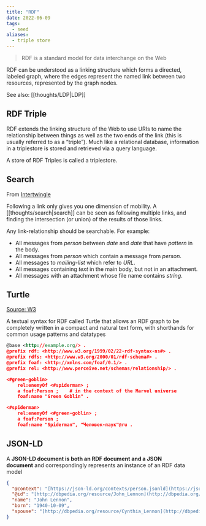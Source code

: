 ```yaml
---
title: "RDF"
date: 2022-06-09
tags:
  - seed
aliases:
  - triple store
---
```


> RDF is a standard model for data interchange on the Web

RDF can be understood as a linking structure which forms a directed, labeled graph, where the edges represent the named link between two resources, represented by the graph nodes.

See also: [[thoughts/LDP|LDP]]

## RDF Triple

RDF extends the linking structure of the Web to use URIs to name the relationship between things as well as the two ends of the link (this is usually referred to as a “triple”). Much like a relational database, information in a triplestore is stored and retrieved via a query language.

A store of RDF Triples is called a triplestore.

## Search

From [Intertwingle](https://www.jwz.org/doc/intertwingle.html)

Following a link only gives you one dimension of mobility. A [[thoughts/search|search]] can be seen as following multiple links, and finding the intersection (or union) of the results of those links.

Any link-relationship should be searchable. For example:

- All messages from *person* between *date* and *date* that have *pattern* in the body.
- All messages from *person* which contain a message from *person*.
- All messages to *mailing-list* which refer to *URL*.
- All messages containing *text* in the main body, but not in an attachment.
- All messages with an attachment whose file name contains *string*.

## Turtle

[Source: W3](https://www.w3.org/TR/turtle/)

A textual syntax for RDF called Turtle that allows an RDF graph to be completely written in a compact and natural text form, with shorthands for common usage patterns and datatypes

```xml
@base <http://example.org/> .
@prefix rdf: <http://www.w3.org/1999/02/22-rdf-syntax-ns#> .
@prefix rdfs: <http://www.w3.org/2000/01/rdf-schema#> .
@prefix foaf: <http://xmlns.com/foaf/0.1/> .
@prefix rel: <http://www.perceive.net/schemas/relationship/> .

<#green-goblin>
    rel:enemyOf <#spiderman> ;
    a foaf:Person ;    # in the context of the Marvel universe
    foaf:name "Green Goblin" .

<#spiderman>
    rel:enemyOf <#green-goblin> ;
    a foaf:Person ;
    foaf:name "Spiderman", "Человек-паук"@ru .
```

## JSON-LD

A **JSON-LD document is both an RDF document and a JSON document** and correspondingly represents an instance of an RDF data model

```json
{
  "@context": "[https://json-ld.org/contexts/person.jsonld](https://json-ld.org/contexts/person.jsonld)",
  "@id": "[http://dbpedia.org/resource/John_Lennon](http://dbpedia.org/resource/John_Lennon)",
  "name": "John Lennon",
  "born": "1940-10-09",
  "spouse": "[http://dbpedia.org/resource/Cynthia_Lennon](http://dbpedia.org/resource/Cynthia_Lennon)"
}
```
